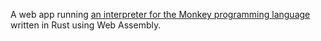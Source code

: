 A web app running [an interpreter for the Monkey programming language](https://github.com/arjan-bal/monkey-interpreter-in-rust) written in Rust using Web Assembly.